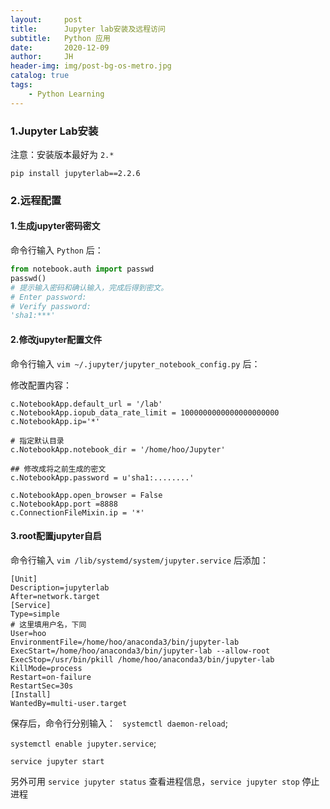 ```yaml
---
layout:     post
title:      Jupyter lab安装及远程访问
subtitle:   Python 应用
date:       2020-12-09
author:     JH
header-img: img/post-bg-os-metro.jpg
catalog: true
tags:
    - Python Learning    
---
```


### 1.Jupyter Lab安装
注意：安装版本最好为 `2.*`
```
pip install jupyterlab==2.2.6
```

### 2.远程配置

#### 1.生成jupyter密码密文
命令行输入 `Python` 后：

```python
from notebook.auth import passwd
passwd()
# 提示输入密码和确认输入，完成后得到密文。
# Enter password: 
# Verify password: 
'sha1:***'
```

#### 2.修改jupyter配置文件
命令行输入 `vim ~/.jupyter/jupyter_notebook_config.py` 后：

修改配置内容：
```shell script
c.NotebookApp.default_url = '/lab'
c.NotebookApp.iopub_data_rate_limit = 1000000000000000000000
c.NotebookApp.ip='*'

# 指定默认目录
c.NotebookApp.notebook_dir = '/home/hoo/Jupyter'

## 修改成将之前生成的密文
c.NotebookApp.password = u'sha1:........'

c.NotebookApp.open_browser = False
c.NotebookApp.port =8888
c.ConnectionFileMixin.ip = '*'
```

#### 3.root配置jupyter自启
命令行输入  `vim /lib/systemd/system/jupyter.service` 后添加：


```shell script
[Unit]
Description=jupyterlab
After=network.target
[Service]
Type=simple
# 这里填用户名，下同
User=hoo
EnvironmentFile=/home/hoo/anaconda3/bin/jupyter-lab
ExecStart=/home/hoo/anaconda3/bin/jupyter-lab --allow-root
ExecStop=/usr/bin/pkill /home/hoo/anaconda3/bin/jupyter-lab
KillMode=process
Restart=on-failure
RestartSec=30s
[Install]
WantedBy=multi-user.target
```

保存后，命令行分别输入：
` systemctl daemon-reload`;

`systemctl enable jupyter.service`;

`service jupyter start`

另外可用 `service jupyter status` 查看进程信息，`service jupyter stop` 停止进程